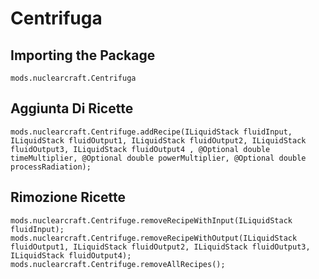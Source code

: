 # Centrifuga

## Importing the Package
`mods.nuclearcraft.Centrifuga`

## Aggiunta Di Ricette
```zenscript
mods.nuclearcraft.Centrifuge.addRecipe(ILiquidStack fluidInput, ILiquidStack fluidOutput1, ILiquidStack fluidOutput2, ILiquidStack fluidOutput3, ILiquidStack fluidOutput4 , @Optional double timeMultiplier, @Optional double powerMultiplier, @Optional double processRadiation);
```

## Rimozione Ricette
```zenscript
mods.nuclearcraft.Centrifuge.removeRecipeWithInput(ILiquidStack fluidInput);
mods.nuclearcraft.Centrifuge.removeRecipeWithOutput(ILiquidStack fluidOutput1, ILiquidStack fluidOutput2, ILiquidStack fluidOutput3, ILiquidStack fluidOutput4);
mods.nuclearcraft.Centrifuge.removeAllRecipes();
```